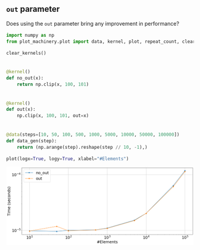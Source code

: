 ## `out` parameter

Does using the `out` parameter bring any improvement in performance?


```python
import numpy as np
from plot_machinery.plot import data, kernel, plot, repeat_count, clear_kernels
```


```python
clear_kernels()


@kernel()
def no_out(x):
    return np.clip(x, 100, 101)


@kernel()
def out(x):
    np.clip(x, 100, 101, out=x)


@data(steps=[10, 50, 100, 500, 1000, 5000, 10000, 50000, 100000])
def data_gen(step):
    return (np.arange(step).reshape(step // 10, -1),)
```


```python
plot(logx=True, logy=True, xlabel="#Elements")
```


    
![png](README_files/README_3_0.png)
    


